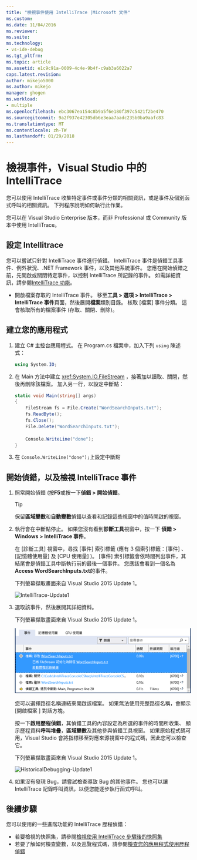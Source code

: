 ```yaml
---
title: "檢視事件使用 IntelliTrace |Microsoft 文件"
ms.custom: 
ms.date: 11/04/2016
ms.reviewer: 
ms.suite: 
ms.technology:
- vs-ide-debug
ms.tgt_pltfrm: 
ms.topic: article
ms.assetid: e1c9c91a-0009-4c4e-9b4f-c9ab3a6022a7
caps.latest.revision: 
author: mikejo5000
ms.author: mikejo
manager: ghogen
ms.workload:
- multiple
ms.openlocfilehash: ebc3067ea154c8b9a5f6e180f397c5421f2be470
ms.sourcegitcommit: 9a2f937e42305db6e3eaa7aadc235b0ba9aafc83
ms.translationtype: MT
ms.contentlocale: zh-TW
ms.lasthandoff: 01/29/2018
---
```

# <a name="view-events-with-intellitrace-in-visual-studio"></a>檢視事件，Visual Studio 中的 IntelliTrace
您可以使用 IntelliTrace 收集特定事件或事件分類的相關資訊，或是事件及個別函式呼叫的相關資訊。 下列程序說明如何執行此作業。  
  
 您可以在 Visual Studio Enterprise 版本，而非 Professional 或 Community 版本中使用 IntelliTrace。  
  
##  <a name="GettingStarted"></a>設定 Intellitrace  
 您可以嘗試只針對 IntelliTrace 事件進行偵錯。 IntelliTrace 事件是偵錯工具事件、例外狀況、.NET Framework 事件，以及其他系統事件。 您應在開始偵錯之前，先開啟或關閉特定事件，以控制 IntelliTrace 所記錄的事件。 如需詳細資訊，請參閱[IntelliTrace 功能](../debugger/intellitrace-features.md)。  
  
 - 開啟檔案存取的 IntelliTrace 事件。 移至**工具 > 選項 > IntelliTrace > IntelliTrace 事件**頁面，然後展開**檔案**類別目錄。 核取 [檔案]  事件分類。 這會核取所有的檔案事件 (存取、關閉、刪除)。

## <a name="create-your-app"></a>建立您的應用程式
  
1.  建立 C# 主控台應用程式。 在 Program.cs 檔案中，加入下列 `using` 陳述式：  
  
    ```csharp  
    using System.IO;  
    ```  
  
2.  在 Main 方法中建立 <xref:System.IO.FileStream> ，接著加以讀取、關閉，然後再刪除該檔案。 加入另一行，以設定中斷點：  
  
    ```csharp  
    static void Main(string[] args)  
    {  
        FileStream fs = File.Create("WordSearchInputs.txt");  
        fs.ReadByte();  
        fs.Close();  
        File.Delete("WordSearchInputs.txt");  
  
        Console.WriteLine("done");  
    }  
    ```  
  
3.  在 `Console.WriteLine("done");`上設定中斷點  

## <a name="start-debugging-and-view-intellitrace-events"></a>開始偵錯，以及檢視 IntelliTrace 事件
  
1.  照常開始偵錯 (按**F5**或按一下**偵錯 > 開始偵錯**。  
  
    > [!TIP]
    >  保留**區域變數**和**自動變數**偵錯以查看和記錄這些視窗中的值時開啟的視窗。  
  
2.  執行會在中斷點停止。 如果您沒有看到**診斷工具**視窗中，按一下 **偵錯 > Windows > IntelliTrace 事件**。  
  
     在 [診斷工具]  視窗中，尋找 [事件]  索引標籤 (應有 3 個索引標籤：[事件] 、[記憶體使用量] 及 [CPU 使用量] )。 [事件]  索引標籤會依時間列出事件，其結尾會是偵錯工具中斷執行前的最後一個事件。 您應該會看到一個名為 **Access WordSearchInputs.txt**的事件。  
  
     下列螢幕擷取畫面來自 Visual Studio 2015 Update 1。  
  
     ![IntelliTrace&#45;Update1](../debugger/media/intellitrace-update1.png "IntelliTrace-Update1")  
  
3.  選取該事件，然後展開其詳細資料。  
  
     下列螢幕擷取畫面來自 Visual Studio 2015 Update 1。  
  
     ![IntelliTraceUpdate1&#45;SingleEvent](../debugger/media/intellitraceupdate1-singleevent.png "IntelliTraceUpdate1-SingleEvent")  
  
     您可以選擇路徑名稱連結來開啟該檔案。 如果無法使用完整路徑名稱，會顯示 [開啟檔案 ]  對話方塊。  
  
     按一下**啟用歷程偵錯**，其偵錯工具的內容設定為所選的事件的時間所收集、 顯示歷程資料**呼叫堆疊**，**區域變數**及其他參與偵錯工具視窗。 如果原始程式碼可用，Visual Studio 會將指標移至對應來源視窗中的程式碼，因此您可以檢查它。  
  
     下列螢幕擷取畫面來自 Visual Studio 2015 Update 1。  
  
     ![HistoricalDebugging&#45;Update1](../debugger/media/historicaldebugging-update1.png "HistoricalDebugging-Update1")  
  
4.  如果沒有發現 Bug，請嘗試檢查導致 Bug 的其他事件。 您也可以讓 IntelliTrace 記錄呼叫資訊，以便您能逐步執行函式呼叫。 
  
## <a name="next-steps"></a>後續步驟

您可以使用的一些進階功能的 IntelliTrace 歷程偵錯：

 - 若要檢視的快照集，請參閱[檢視使用 IntelliTrace 步驟後的快照集](../debugger/how-to-use-intellitrace-step-back.md)
 - 若要了解如何檢查變數，以及巡覽程式碼，請參閱[檢查您的應用程式使用歷程偵錯](../debugger/historical-debugging-inspect-app.md)